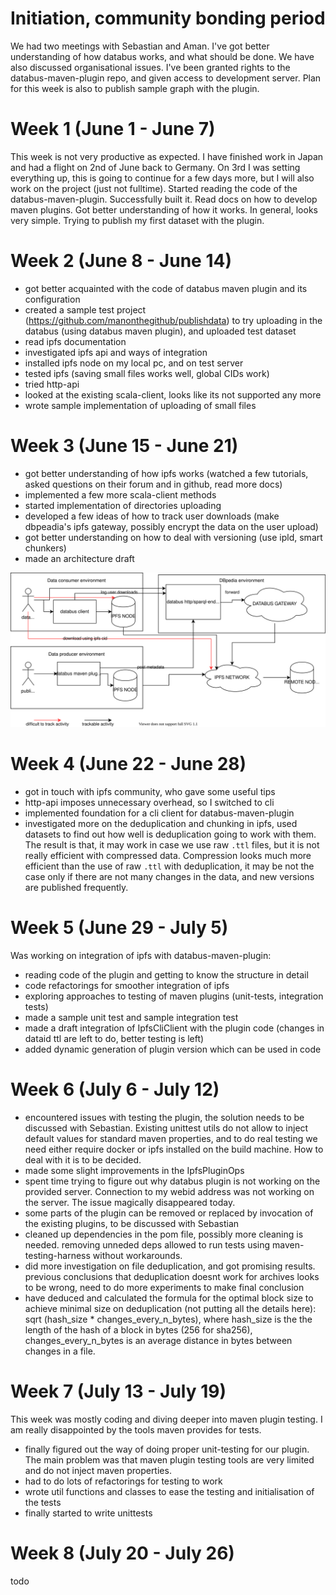 # Initiation, community bonding period
We had two meetings with Sebastian and Aman. I've got better understanding of how databus works, and what should be done. 
We have also discussed organisational issues. I've been granted rights to the databus-maven-plugin repo, 
and given access to development server. Plan for this week is also to publish sample graph with the plugin.
# Week 1 (June 1 - June 7)
This week is not very productive as expected. I have finished work in Japan and had a flight on 2nd of June back to Germany. On 3rd I was setting everything up, this is going to continue for a few days more, but I will also work on the project (just not fulltime). Started reading the code of the databus-maven-plugin. Successfully built it. Read docs on how to develop maven plugins. Got better understanding of how it works. In general, looks very simple. Trying to publish my first dataset with the plugin. 
# Week 2 (June 8 - June 14)
- got better acquainted with the code of databus maven plugin and its configuration
- created a sample test project (https://github.com/manonthegithub/publishdata) to try uploading in the databus (using databus maven plugin), and uploaded test dataset
- read ipfs documentation
- investigated ipfs api and ways of integration
- installed ipfs node on my local pc, and on test server
- tested ipfs (saving small files works well, global CIDs work)
- tried http-api
- looked at the existing scala-client, looks like its not supported any more
- wrote sample implementation of uploading of small files

# Week 3 (June 15 - June 21)
- got better understanding of how ipfs works (watched a few tutorials, asked questions on their forum and in github, read more docs)
- implemented a few more scala-client methods
- started implementation of directories uploading
- developed a few ideas of how to track user downloads (make dbpeadia's ipfs gateway, possibly encrypt the data on the user upload)
- got better understanding on how to deal with versioning (use ipld, smart chunkers)
- made an architecture draft

![architecture draft](Architecture%20draft.svg)

# Week 4 (June 22 - June 28)
- got in touch with ipfs community, who gave some useful tips
- http-api imposes unnecessary overhead, so I switched to cli 
- implemented foundation for a cli client for databus-maven-plugin
- investigated more on the deduplication and chunking in ipfs, used datasets to find out how well is deduplication going to work with them. The result is that, it may work in case we use raw `.ttl` files, but it is not really efficient with compressed data. Compression looks much more efficient than the use of raw `.ttl` with deduplication, it may be not the case only if there are not many changes in the data, and new versions are published frequently. 

# Week 5 (June 29 - July 5)

Was working on integration of ipfs with databus-maven-plugin:
- reading code of the plugin and getting to know the structure in detail
- code refactorings for smoother integration of ipfs
- exploring approaches to testing of maven plugins (unit-tests, integration tests)
- made a sample unit test and sample integration test
- made a draft integration of IpfsCliClient with the plugin code (changes in dataid ttl are left to do, better testing is left)
- added dynamic generation of plugin version which can be used in code

# Week 6 (July 6 - July 12)

- encountered issues with testing the plugin, the solution needs to be discussed with Sebastian. Existing unittest utils do not allow to inject default values for standard maven properties, and to do real testing we need either require docker or ipfs installed on the build machine. How to deal with it is to be decided. 
- made some slight improvements in the IpfsPluginOps
- spent time trying to figure out why databus plugin is not working on the provided server. Connection to my webid address was not working on the server. The issue magically disappeared today.
- some parts of the plugin can be removed or replaced by invocation of the existing plugins, to be discussed with Sebastian
- cleaned up dependencies in the pom file, possibly more cleaning is needed. removing unneded deps allowed to run tests using maven-testing-harness without workarounds.
- did more investigation on file deduplication, and got promising results. previous conclusions that deduplication doesnt work for archives looks to be wrong, need to do more experiments to make final conclusion
- have deduced and calculated the formula for the optimal block size to achieve minimal size on deduplication (not putting all the details here): sqrt (hash_size * changes_every_n_bytes), where hash_size is the the length of the hash of a block in bytes (256 for sha256), changes_every_n_bytes is an average distance in bytes between changes in a file. 

# Week 7 (July 13 - July 19)

This week was mostly coding and diving deeper into maven plugin testing. I am really disappointed by the tools maven provides for tests.

- finally figured out the way of doing proper unit-testing for our plugin. The main problem was that maven plugin testing tools are very limited and do not inject maven properties.
- had to do lots of refactorings for testing to work
- wrote util functions and classes to ease the testing and initialisation of the tests
- finally started to write unittests

# Week 8 (July 20 - July 26)
todo


